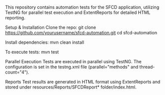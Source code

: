 This repository contains automation tests for the SFCD application, utilizing TestNG for parallel test execution and ExtentReports for detailed HTML reporting.

Setup & Installation
Clone the repo:
git clone https://github.com/yourusername/sfcd-automation.git
cd sfcd-automation

Install dependencies:
mvn clean install


To execute tests:
mvn test

Parallel Execution
Tests are executed in parallel using TestNG. The configuration is set in the testng.xml file (parallel="methods" and thread-count="4").

Reports
Test results are generated in HTML format using ExtentReports and stored under resources/Reports/SFCDReport* folder/index.html.


